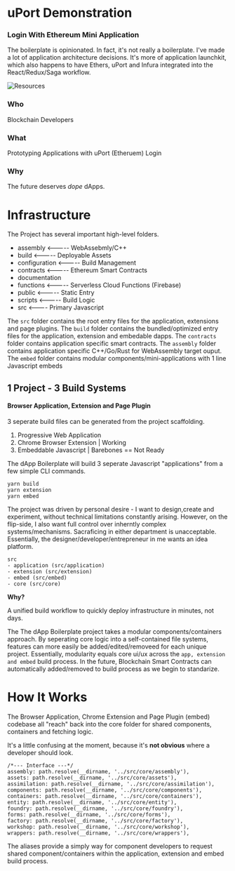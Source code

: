 # uPort Demonstration
### Login With Ethereum Mini Application

The boilerplate is opinionated. In fact, it's not really a boilerplate. I've made a lot of application architecture decisions. It's more of application launchkit, which also happens to have Ethers, uPort and Infura integrated into the React/Redux/Saga workflow.

![Resources](documentation/assets/frontDemo.gif)
### Who
Blockchain Developers

### What
Prototyping Applications with uPort (Etheruem) Login

### Why
The future deserves *dope* dApps.


# Infrastructure

The Project has several important high-level folders.

- assembly <----- WebAssebmly/C++
- build <----- Deployable Assets
- configuration <----- Build Management
- contracts <----- Ethereum Smart Contracts
- documentation 
- functions <----- Serverless Cloud Functions (Firebase)
- public <----- Static Entry
- scripts <----- Build Logic
- src <---- Primary Javascript

The ```src``` folder contains the root entry files for the application, extensions and page plugins.
The ```build``` folder contains the bundled/optimized entry files for the application, extension and embedable dapps.
The ```contracts``` folder contains application specific smart contracts.
The ```assembly``` folder contains application specific C++/Go/Rust for WebAssembly target ouput.
The ```embed``` folder contains modular components/mini-applications with 1 line Javascript embeds


## 1 Project - 3 Build Systems
#### Browser Application, Extension and Page Plugin
3 seperate build files can be generated from the project scaffolding.

1. Progressive Web Application 
2. Chrome Browser Extension | Working
3. Embeddable Javascript | Barebones == Not Ready

The dApp Boilerplate will build 3 seperate Javascript "applications" from a few simple CLI commands.

```
yarn build
yarn extension
yarn embed
```

The project was driven by personal desire - I want to design,create and experiment, without technical limitations constantly arising. However, on the flip-side, I also want full control over inherntly complex systems/mechanisms. Sacraficing in either department is unacceptable. Essentially, the designer/developer/entrepreneur in me wants an idea platform.

```
src
- application (src/application)
- extension (src/extension)
- embed (src/embed)
- core (src/core)
```


**Why?**

A unified build workflow to quickly deploy infrastructure in minutes, not days.

The The dApp Boilerplate  project takes a modular components/containers approach. By seperating core logic into a self-contained file systems, features can more easily be added/edited/removeed for each unique project. Essentially, modularity equals core ui/ux across the ```app, extension and embed``` build process. In the future, Blockchain Smart Contracts can automatically added/removed to build process as we begin to standarize.

# How It Works
The Browser Application, Chrome Extension and Page Plugin (embed) codebase all "reach" back into the core folder for shared components, containers and fetching logic. 

It's a little confusing at the moment, because it's **not obvious** where a developer should look.

```
/*--- Interface ---*/
assembly: path.resolve(__dirname, '../src/core/assembly'),
assets: path.resolve(__dirname, '../src/core/assets'),
assimilation: path.resolve(__dirname, '../src/core/assimilation'),
components: path.resolve(__dirname, '../src/core/components'),
containers: path.resolve(__dirname, '../src/core/containers'),
entity: path.resolve(__dirname, '../src/core/entity'),
foundry: path.resolve(__dirname, '../src/core/foundry'),
forms: path.resolve(__dirname, '../src/core/forms'),
factory: path.resolve(__dirname, '../src/core/factory'),
workshop: path.resolve(__dirname, '../src/core/workshop'),
wrappers: path.resolve(__dirname, '../src/core/wrappers'),
```
The aliases provide a simply way for component developers to request shared component/containers within the application, extension and embed build process.
